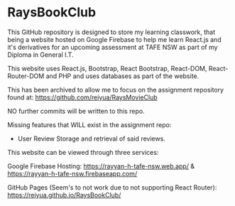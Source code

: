 # RaysBookClub

This GitHub repository is designed to store my learning classwork, that being a website hosted on Google Firebase to help me learn React.js and it's derivatives for an upcoming assessment at TAFE NSW as part of my Diploma in General I.T.

This website uses React.js, Bootstrap, React Bootstrap, React-DOM, React-Router-DOM and PHP and uses databases as part of the website. 

This has been archived to allow me to focus on the assignment repository found at: https://github.com/reiyua/RaysMovieClub

NO further commits will be written to this repo.

Missing features that WILL exist in the assignment repo:

- User Review Storage and retrieval of said reviews.

This website can be viewed through three services: 

Google Firebase Hosting: https://rayyan-h-tafe-nsw.web.app/ & https://rayyan-h-tafe-nsw.firebaseapp.com/

GitHub Pages (Seem's to not work due to not supporting React Router): https://reiyua.github.io/RaysBookClub/

